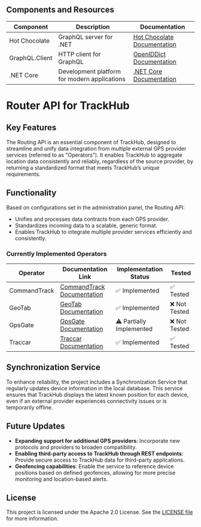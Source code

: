 ﻿## Components and Resources

| Component                | Description                                           | Documentation                                                                 |
|--------------------------|-------------------------------------------------------|-------------------------------------------------------------------------------|
| Hot Chocolate            | GraphQL server for .NET                               | [Hot Chocolate Documentation](https://chillicream.com/docs/hotchocolate/v13)  |
| GraphQL.Client           | HTTP client for GraphQL                               | [OpenIDDict Documentation](https://openiddict.com/)                           |
| .NET Core                | Development platform for modern applications          | [.NET Core Documentation](https://learn.microsoft.com/en-us/dotnet/core/whats-new/dotnet-9/overview) |

# Router API for TrackHub

## Key Features

The Routing API is an essential component of TrackHub, designed to streamline and unify data integration from multiple external GPS provider services (referred to as "Operators"). It enables TrackHub to aggregate location data consistently and reliably, regardless of the source provider, by returning a standardized format that meets TrackHub’s unique requirements.

## Functionality

Based on configurations set in the administration panel, the Routing API:

- Unifies and processes data contracts from each GPS provider.
- Standardizes incoming data to a scalable, generic format.
- Enables TrackHub to integrate multiple provider services efficiently and consistently.

### Currently Implemented Operators

| Operator      | Documentation Link                                    | Implementation Status   | Tested    |
|---------------|-------------------------------------------------------|--------------------------|-----------|
| CommandTrack  | [CommandTrack Documentation](https://www.c2ls.co/home/documentacion-de-la-api/) | ✅ Implemented            | ✅ Tested |
| GeoTab        | [GeoTab Documentation](https://developers.geotab.com/myGeotab/guides/codeBase/usingInDotnet)       | ✅ Implemented            | ❌ Not Tested |
| GpsGate       | [GpsGate Documentation](https://support.gpsgate.com/hc/en-us/articles/360016602140-REST-API-Documentation)      | ⚠️ Partially Implemented  | ❌ Not Tested |
| Traccar       | [Traccar Documentation](https://www.traccar.org/api-reference/)      | ✅ Implemented            | ✅ Tested |

## Synchronization Service

To enhance reliability, the project includes a Synchronization Service that regularly updates device information in the local database. This service ensures that TrackHub displays the latest known position for each device, even if an external provider experiences connectivity issues or is temporarily offline.

## Future Updates

- **Expanding support for additional GPS providers**: Incorporate new protocols and providers to broaden compatibility.
- **Enabling third-party access to TrackHub through REST endpoints**: Provide secure access to TrackHub data for third-party applications.
- **Geofencing capabilities**: Enable the service to reference device positions based on defined geofences, allowing for more precise monitoring and location-based alerts.

## License

This project is licensed under the Apache 2.0 License. See the [LICENSE file](https://www.apache.org/licenses/LICENSE-2.0) for more information.